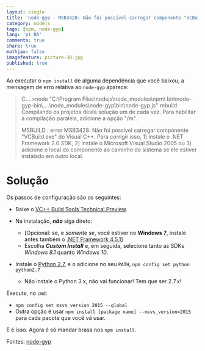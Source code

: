 ```yaml
---
layout: single
title: 'node-gyp - MSB3428: Não foi possível carregar componente "VCBuild.exe"'
category: nodejs
tags: [npm, node-gyp]
lang: 'pt_BR'
comments: true
share: true
mathjax: false
imagefeature: picture-38.jpg
published: true
---
```


Ao executar o `npm install` de alguma dependência que você baixou, a mensagem de erro relativa ao `node-gyp` aparece:<br>

> C:\...>node "C:\Program Files\nodejs\node_modules\npm\ bin\node-gyp-bin\\..\..\node_modules\node-gyp\bin\node-gyp.js" rebuild
Compilando os projetos desta solução um de cada vez. Para habilitar a compilação paralela, adicione a opção "/m".
>
> MSBUILD : error MSB3428: Não foi possível carregar componente "VCBuild.exe" do Visual C++.
Para corrigir isso, 1) instale o .NET Framework 2.0 SDK, 2) instale o Microsoft Visual Studio 2005 ou 3) adicione
o local do componente ao caminho do sistema se ele estiver instalado em outro local.

<!--more-->

# Solução

Os passos de configuração são os seguintes:

- Baixe o [VC++ Build Tools Technical Preview](http://go.microsoft.com/fwlink/?LinkId=691132).
- Na instalação, ***não*** siga direto:
  - [Opcional: se, e *somente se*, você estiver no **Windows 7**, instale antes também o [.NET Framework 4.5.1](http://www.microsoft.com/en-us/download/details.aspx?id=40773)]
  - Escolha ***Custom Install*** e, em seguida, selecione tanto as SDKs *Windows 8.1* quanto *Windows 10*.

- Instale o [Python 2.7](https://www.python.org/downloads/), e o adicione no seu `PATH`, `npm config set python python2.7`
  - Não instale o Python 3.x, não vai funcionar! Tem que ser 2.7.x!

Execute, no `cmd`:

  - `npm config set msvs_version 2015 --global`
  - Outra opção é usar `npm install [package name] --msvs_version=2015` para cada pacote que você vá usar.

E é isso. Agora é só mandar brasa nos `npm install`.

Fontes: [node-gyp](https://github.com/nodejs/node-gyp/issues/629#issuecomment-153196245)
